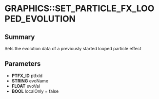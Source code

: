 # GRAPHICS::SET_PARTICLE_FX_LOOPED_EVOLUTION

## Summary
Sets the evolution data of a previously started looped particle effect

## Parameters
* **PTFX_ID** ptfxId
* **STRING** evoName
* **FLOAT** evoVal
* **BOOL** localOnly = false